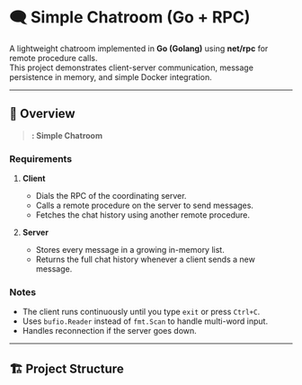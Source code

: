 # 🗨️ Simple Chatroom (Go + RPC)

A lightweight chatroom implemented in **Go (Golang)** using **net/rpc** for remote procedure calls.  
This project demonstrates client-server communication, message persistence in memory, and simple Docker integration.

---

## 📘  Overview

> **: Simple Chatroom**

### Requirements
1. **Client**
   - Dials the RPC of the coordinating server.
   - Calls a remote procedure on the server to send messages.
   - Fetches the chat history using another remote procedure.

2. **Server**
   - Stores every message in a growing in-memory list.
   - Returns the full chat history whenever a client sends a new message.

### Notes
- The client runs continuously until you type `exit` or press `Ctrl+C`.
- Uses `bufio.Reader` instead of `fmt.Scan` to handle multi-word input.
- Handles reconnection if the server goes down.

---

## 🏗️ Project Structure

